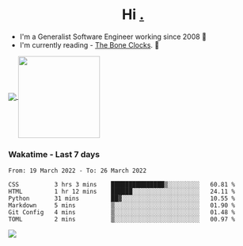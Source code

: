 <h1 align="center">Hi <a href="https://www.hackerrank.com/erasmosaraujo">.</a></h1>
 
- I'm a Generalist Software Engineer working  since 2008 🚀
- I'm currently reading - <a href="https://www.amazon.ca/Bone-Clocks-David-Mitchell/dp/0340921625">The Bone Clocks</a>. 📘
  
<p align="left">
  <a href="https://github.com/anuraghazra/github-readme-stats">
    <img
      align="center"
      src="https://github-readme-stats.vercel.app/api/top-langs/?username=erasmosoares&theme=radical&layout=compact"
    />
  </a>
  <a href="https://github.com/anuraghazra/github-readme-stats">
    <img
      align="center"
      height="165"
      src="https://github-readme-stats.vercel.app/api?username=erasmosoares&theme=radical&count_private=true&show_icons=true&custom_title=Github%20Status&hide=issues"
    />
  </a>
</p>

 ### Wakatime - Last 7 days

<!--START_SECTION:waka-->

```text
From: 19 March 2022 - To: 26 March 2022

CSS          3 hrs 3 mins    ███████████████▒░░░░░░░░░   60.81 %
HTML         1 hr 12 mins    ██████░░░░░░░░░░░░░░░░░░░   24.11 %
Python       31 mins         ██▓░░░░░░░░░░░░░░░░░░░░░░   10.55 %
Markdown     5 mins          ▒░░░░░░░░░░░░░░░░░░░░░░░░   01.90 %
Git Config   4 mins          ▒░░░░░░░░░░░░░░░░░░░░░░░░   01.48 %
TOML         2 mins          ▒░░░░░░░░░░░░░░░░░░░░░░░░   00.97 %
```

<!--END_SECTION:waka-->

![](https://komarev.com/ghpvc/?username=erasmosoares&color=brightgreen)
